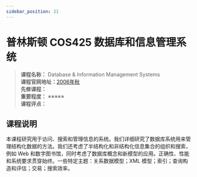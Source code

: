 ```yaml
---
sidebar_position: 21
---
```


# 普林斯顿 COS425 数据库和信息管理系统

>**课程名称：** Database & Information Management Systems    
**课程官网地址：**[2006年秋](https://www.cs.princeton.edu/courses/archive/fall06/cos425/)    
**先修课程：**      
**重要程度：** ※※※※※  
**课程评点：** 

## 课程说明
本课程研究用于访问、搜索和管理信息的系统。我们详细研究了数据库系统用来管理结构化数据的方法。我们还考虑了半结构化和非结构化信息集合的组织和搜索，例如 Web 和数字图书馆，同时考虑了数据库概念和新模型的应用。正确性、性能和系统要求贯穿始终。一些特定主题：关系数据模型；XML 模型；索引；查询构造和评估；交易；搜索效率。



